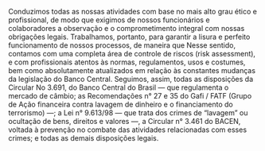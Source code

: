 Conduzimos todas as nossas atividades com base no mais alto grau ético e profissional, de modo que exigimos de nossos funcionários e colaboradores a observação e o comprometimento integral com nossas obrigações legais. Trabalhamos, portanto, para garantir a lisura e perfeito funcionamento de nossos processos, de maneira que
Nesse sentido, contamos com uma completa área de controle de riscos (risk assessment), e com profissionais atentos às normas, regulamentos, usos e costumes, bem como absolutamente atualizados em relação às constantes mudanças da legislação do Banco Central. Seguimos, assim, todas as disposições da Circular No 3.691, do Banco Central do Brasil — que regulamenta o mercado de câmbio; as Recomendações n° 27 e 35 do Gafi / FATF (Grupo de Ação financeira contra lavagem de dinheiro e o financiamento do terrorismo) —; a Lei n° 9.613/98 — que trata dos crimes de “lavagem” ou ocultação de bens, direitos e valores —, a Circular n° 3.461 do BACEN, voltada à prevenção no combate das atividades relacionadas com esses crimes; e todas as demais disposições legais.
